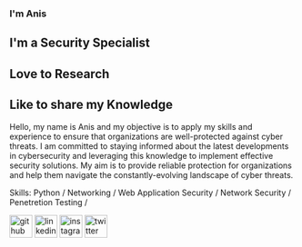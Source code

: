 ### I'm Anis 

## I'm a Security Specialist
## Love to Research
## Like to share my Knowledge


Hello, my name is Anis and my objective is to apply my skills and experience 
to ensure that organizations are well-protected against cyber threats. I am 
committed to staying informed about the latest developments in 
cybersecurity and leveraging this knowledge to implement effective 
security solutions. My aim is to provide reliable protection for organizations 
and help them navigate the constantly-evolving landscape of cyber threats.

Skills: 
Python / 
Networking / 
Web Application Security / 
Network Security / 
Penetretion Testing /




[<img src='https://cdn.jsdelivr.net/npm/simple-icons@3.0.1/icons/github.svg' alt='github' height='40'>](https://github.com/anis313)  [<img src='https://cdn.jsdelivr.net/npm/simple-icons@3.0.1/icons/linkedin.svg' alt='linkedin' height='40'>](https://www.linkedin.com/in/anisurrahman0/)  [<img src='https://cdn.jsdelivr.net/npm/simple-icons@3.0.1/icons/instagram.svg' alt='instagram' height='40'>](https://www.instagram.com/aanisurrahma/)  [<img src='https://cdn.jsdelivr.net/npm/simple-icons@3.0.1/icons/twitter.svg' alt='twitter' height='40'>](https://twitter.com/-anisurrahmaan)  

